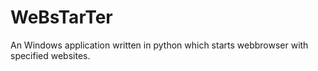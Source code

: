 WeBsTarTer
==========

An Windows application written in python which starts webbrowser with specified websites.
